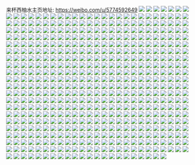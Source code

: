 来杯西柚水主页地址: https://weibo.com/u/5774592649 
![](https://wx4.sinaimg.cn/mw2000/006iNBl7gy1h9divbqq6hj31sc2dse0x.jpg) 
![](https://wx4.sinaimg.cn/mw2000/006iNBl7gy1h9csfn5kd1j316e1kjdzo.jpg) 
![](https://wx4.sinaimg.cn/mw2000/006iNBl7gy1h9csfvft9lj30wi1yc4ob.jpg) 
![](https://wx4.sinaimg.cn/mw2000/006iNBl7gy1h91hzebsz6j30wi1ycn3q.jpg) 
![](https://wx4.sinaimg.cn/mw2000/006iNBl7gy1h8vl8734nwj321m2uz4qq.jpg) 
![](https://wx4.sinaimg.cn/mw2000/006iNBl7gy1h8vl854l9rj32c0340hdv.jpg) 
![](https://wx4.sinaimg.cn/mw2000/006iNBl7gy1h8uitkh7xrj31rx2d8u0x.jpg) 
![](https://wx4.sinaimg.cn/mw2000/006iNBl7gy1h8uhk5mrwqj331i2a6x6p.jpg) 
![](https://wx4.sinaimg.cn/mw2000/006iNBl7gy1h8uhkoiyjaj30wi1yckbw.jpg) 
![](https://wx4.sinaimg.cn/mw2000/006iNBl7gy1h8s8g5z5l8j30wi1yckjl.jpg) 
![](https://wx4.sinaimg.cn/mw2000/006iNBl7ly1h8py3pbipnj30wi0oqgp8.jpg) 
![](https://wx4.sinaimg.cn/mw2000/006iNBl7ly1h8pk0pa4ynj30tu13uaki.jpg) 
![](https://wx4.sinaimg.cn/mw2000/006iNBl7ly1h8pjrwrv5hj30tu13u15e.jpg) 
![](https://wx4.sinaimg.cn/mw2000/006iNBl7ly1h8pjsnbytij30tu13u7cg.jpg) 
![](https://wx4.sinaimg.cn/mw2000/006iNBl7ly1h8pjvi4283j30tu13utgd.jpg) 
![](https://wx4.sinaimg.cn/mw2000/006iNBl7ly1h8lyfeuqc6j317q1mcaq4.jpg) 
![](https://wx4.sinaimg.cn/mw2000/006iNBl7ly1h8iwmezhwej31401hcdt3.jpg) 
![](https://wx4.sinaimg.cn/mw2000/006iNBl7ly1h8ih4udeoej31ma17oh7y.jpg) 
![](https://wx4.sinaimg.cn/mw2000/006iNBl7ly1h8ih5zg1xxj313u0tu12r.jpg) 
![](https://wx4.sinaimg.cn/mw2000/006iNBl7ly1h8fbb0s73dj31sc2dsnpe.jpg) 
![](https://wx4.sinaimg.cn/mw2000/006iNBl7ly1h8fbaxweuvj31qu2bs4qp.jpg) 
![](https://wx4.sinaimg.cn/mw2000/006iNBl7ly1h8fbaujz7hj31sc2dse81.jpg) 
![](https://wx4.sinaimg.cn/mw2000/006iNBl7ly1h8fbawg7slj31sc2ds4qp.jpg) 
![](https://wx4.sinaimg.cn/mw2000/006iNBl7ly1h8fbavl4tqj31sc2dsb29.jpg) 
![](https://wx4.sinaimg.cn/mw2000/006iNBl7ly1h8fbb3gzv1j33402c01ky.jpg) 
![](https://wx4.sinaimg.cn/mw2000/006iNBl7ly1h8e5ta3r10j32c02c0x6q.jpg) 
![](https://wx4.sinaimg.cn/mw2000/006iNBl7ly1h8e5t67z93j32c033zx6p.jpg) 
![](https://wx4.sinaimg.cn/mw2000/006iNBl7ly1h8e5sdyu9ej32c03404qs.jpg) 
![](https://wx4.sinaimg.cn/mw2000/006iNBl7ly1h8e5t0aiivj32c02c0u0y.jpg) 
![](https://wx4.sinaimg.cn/mw2000/006iNBl7ly1h8d6ua6w1rj30u01sx7fi.jpg) 
![](https://wx4.sinaimg.cn/mw2000/006iNBl7ly1h8bwgxsxo4j30wi1ycn4f.jpg) 
![](https://wx4.sinaimg.cn/mw2000/006iNBl7ly1h8bwihalotj30wi1ycqao.jpg) 
![](https://wx4.sinaimg.cn/mw2000/006iNBl7ly1h8ap42jj15j30wi1yc7pd.jpg) 
![](https://wx4.sinaimg.cn/mw2000/006iNBl7ly1h89cso5dtij31ng2791kx.jpg) 
![](https://wx4.sinaimg.cn/mw2000/006iNBl7ly1h89d33vujwj30ty13yqc4.jpg) 
![](https://wx4.sinaimg.cn/mw2000/006iNBl7ly1h89csph9m8j31sc2dsnpd.jpg) 
![](https://wx4.sinaimg.cn/mw2000/006iNBl7ly1h89ctsb6p2j32c0340kjl.jpg) 
![](https://wx4.sinaimg.cn/mw2000/006iNBl7ly1h89d11j4kqj30wi1ycn58.jpg) 
![](https://wx4.sinaimg.cn/mw2000/006iNBl7ly1h89csvlz4yj31yc0wihco.jpg) 
![](https://wx4.sinaimg.cn/mw2000/006iNBl7ly1h89cylw084j31yc0wi1kx.jpg) 
![](https://wx4.sinaimg.cn/mw2000/006iNBl7ly1h84qw0pd6zj30wi1ychdk.jpg) 
![](https://wx4.sinaimg.cn/mw2000/006iNBl7ly1h83s3t2ubuj32c0340u0y.jpg) 
![](https://wx4.sinaimg.cn/mw2000/006iNBl7ly1h83s3qtadrj32c0340b2a.jpg) 
![](https://wx4.sinaimg.cn/mw2000/006iNBl7ly1h83s3oum7tj31sc2dskg1.jpg) 
![](https://wx4.sinaimg.cn/mw2000/006iNBl7ly1h83s3tnb6cj30wi1yc4c2.jpg) 
![](https://wx4.sinaimg.cn/mw2000/006iNBl7ly1h82pkmswewj32c0340npd.jpg) 
![](https://wx4.sinaimg.cn/mw2000/006iNBl7ly1h82pknva3wj32c0340npd.jpg) 
![](https://wx4.sinaimg.cn/mw2000/006iNBl7ly1h82pklbatbj32c0340kjn.jpg) 
![](https://wx4.sinaimg.cn/mw2000/006iNBl7ly1h82pkqv81yj33402c0qv5.jpg) 
![](https://wx4.sinaimg.cn/mw2000/006iNBl7ly1h82pjlhuzfj32c0340hdv.jpg) 
![](https://wx4.sinaimg.cn/mw2000/006iNBl7ly1h82pk8sr5bj32c03401kz.jpg) 
![](https://wx4.sinaimg.cn/mw2000/006iNBl7ly1h82pka32kcj32c033z4qq.jpg) 
![](https://wx4.sinaimg.cn/mw2000/006iNBl7ly1h809er5bslj313u0tu10v.jpg) 
![](https://wx4.sinaimg.cn/mw2000/006iNBl7ly1h7xzgo0usij33402c07up.jpg) 
![](https://wx4.sinaimg.cn/mw2000/006iNBl7ly1h7wr2z021gj31sc2dsu0x.jpg) 
![](https://wx4.sinaimg.cn/mw2000/006iNBl7ly1h7wr2zx0y0j31tc2q7kjl.jpg) 
![](https://wx4.sinaimg.cn/mw2000/006iNBl7ly1h7wr2x1lfyj31ng279kjl.jpg) 
![](https://wx4.sinaimg.cn/mw2000/006iNBl7ly1h7wr2xtg9kj31sg2dskjl.jpg) 
![](https://wx4.sinaimg.cn/mw2000/006iNBl7ly1h7vmt01e4uj31r52c6b29.jpg) 
![](https://wx4.sinaimg.cn/mw2000/006iNBl7ly1h7uh9a7wfuj33402c0npf.jpg) 
![](https://wx4.sinaimg.cn/mw2000/006iNBl7ly1h7teo84bqmj30qu0j3whq.jpg) 
![](https://wx4.sinaimg.cn/mw2000/006iNBl7ly1h7pwp5kli3j313a1ex7n5.jpg) 
![](https://wx4.sinaimg.cn/mw2000/006iNBl7ly1h7pwp4p70qj31jw23g1kx.jpg) 
![](https://wx4.sinaimg.cn/mw2000/006iNBl7ly1h8ijsftwpmj31sc2ds4qp.jpg) 
![](https://wx4.sinaimg.cn/mw2000/006iNBl7ly1h7nnwwbywbj31kb233np1.jpg) 
![](https://wx4.sinaimg.cn/mw2000/006iNBl7ly1h7nnwx5wkrj31d31tf7kp.jpg) 
![](https://wx4.sinaimg.cn/mw2000/006iNBl7ly1h7nnwy63vcj31sc2ds7wh.jpg) 
![](https://wx4.sinaimg.cn/mw2000/006iNBl7ly1h7nnx4cqypj31sc2ds1ky.jpg) 
![](https://wx4.sinaimg.cn/mw2000/006iNBl7ly1h7nnwz801aj31sc2ds7wh.jpg) 
![](https://wx4.sinaimg.cn/mw2000/006iNBl7ly1h7nnx1q667j31sc2dsx6p.jpg) 
![](https://wx4.sinaimg.cn/mw2000/006iNBl7ly1h7n8k63p2rj30tu13unaa.jpg) 
![](https://wx4.sinaimg.cn/mw2000/006iNBl7ly1h7hrlocczej30s60l8q5h.jpg) 
![](https://wx4.sinaimg.cn/mw2000/006iNBl7ly1h7fbt019awj31re2c1e81.jpg) 
![](https://wx4.sinaimg.cn/mw2000/006iNBl7ly1h7fbt1xasxj31rh2d3b29.jpg) 
![](https://wx4.sinaimg.cn/mw2000/006iNBl7ly1h7fbt3fywxj31oe28v4qp.jpg) 
![](https://wx4.sinaimg.cn/mw2000/006iNBl7ly1h7fbt4vgesj31rn2ceb29.jpg) 
![](https://wx4.sinaimg.cn/mw2000/006iNBl7ly1h7braoesqpj30wi1ycqk0.jpg) 
![](https://wx4.sinaimg.cn/mw2000/006iNBl7ly1h761dx4yj2j31qk2dhhdt.jpg) 
![](https://wx4.sinaimg.cn/mw2000/006iNBl7ly1h761dujjsyj31sc2ds7wi.jpg) 
![](https://wx4.sinaimg.cn/mw2000/006iNBl7ly1h761dxte4hj315q1jajuq.jpg) 
![](https://wx4.sinaimg.cn/mw2000/006iNBl7ly1h761dyjhlxj33402c01kx.jpg) 
![](https://wx4.sinaimg.cn/mw2000/006iNBl7ly1h761dwcxu6j31671kegoj.jpg) 
![](https://wx4.sinaimg.cn/mw2000/006iNBl7ly1h71km8ejvsj31sc2ds7wi.jpg) 
![](https://wx4.sinaimg.cn/mw2000/006iNBl7ly1h71km0cwkaj31sc2dsb29.jpg) 
![](https://wx4.sinaimg.cn/mw2000/006iNBl7ly1h71km5528pj31sc2dsb2a.jpg) 
![](https://wx4.sinaimg.cn/mw2000/006iNBl7ly1h71klzhqw7j31sc2dsb29.jpg) 
![](https://wx4.sinaimg.cn/mw2000/006iNBl7ly1h6z37ndpvjj30wi1ycgzz.jpg) 
![](https://wx4.sinaimg.cn/mw2000/006iNBl7ly1h6y5b8b098j30wi0extay.jpg) 
![](https://wx4.sinaimg.cn/mw2000/006iNBl7ly1h6wycq8294j316o1kwh5w.jpg) 
![](https://wx4.sinaimg.cn/mw2000/006iNBl7ly1h6wy9mpjyaj30u0148qgf.jpg) 
![](https://wx4.sinaimg.cn/mw2000/006iNBl7ly1h6uog62qi0j32c033z7wk.jpg) 
![](https://wx4.sinaimg.cn/mw2000/006iNBl7ly1h6uogb9u0oj313u0tttk7.jpg) 
![](https://wx4.sinaimg.cn/mw2000/006iNBl7ly1h6r9crnaihj316o1kwt9x.jpg) 
![](https://wx4.sinaimg.cn/mw2000/006iNBl7ly1h6r9cs2w0qj315v1k2wq0.jpg) 
![](https://wx4.sinaimg.cn/mw2000/006iNBl7ly1h6r9cpnvftj316o1kwts5.jpg) 
![](https://wx4.sinaimg.cn/mw2000/006iNBl7ly1h6r9cqjuzpj316o1kw1az.jpg) 
![](https://wx4.sinaimg.cn/mw2000/006iNBl7ly1h6pqmgywzdj32c033zqv6.jpg) 
![](https://wx4.sinaimg.cn/mw2000/006iNBl7ly1h6pqmfo9bzj32c033zqv6.jpg) 
![](https://wx4.sinaimg.cn/mw2000/006iNBl7ly1h6p3ti9insj313u0ttmzk.jpg) 
![](https://wx4.sinaimg.cn/mw2000/006iNBl7ly1h6p3tngogjj313u0ttni5.jpg) 
![](https://wx4.sinaimg.cn/mw2000/006iNBl7ly1h6kb5c38efj31631k4au1.jpg) 
![](https://wx4.sinaimg.cn/mw2000/006iNBl7ly1h6kb5a6qkyj316e1klh3t.jpg) 
![](https://wx4.sinaimg.cn/mw2000/006iNBl7ly1h6kb59m6tdj316f1kdtse.jpg) 
![](https://wx4.sinaimg.cn/mw2000/006iNBl7ly1h6j33f2n7oj30wi1yc4g0.jpg) 
![](https://wx4.sinaimg.cn/mw2000/006iNBl7ly1h6b0cqe6r3j33402c04qr.jpg) 
![](https://wx4.sinaimg.cn/mw2000/006iNBl7ly1h6b0cnjxn6j33402c0npe.jpg) 
![](https://wx4.sinaimg.cn/mw2000/006iNBl7ly1h6b0cs5c9qj33402c0b2a.jpg) 
![](https://wx4.sinaimg.cn/mw2000/006iNBl7ly1h6b0ctw2pwj32c03401ky.jpg) 
![](https://wx4.sinaimg.cn/mw2000/006iNBl7ly1h67473316dj32c0340u0y.jpg) 
![](https://wx4.sinaimg.cn/mw2000/006iNBl7ly1h6323zn2qaj33402c0txx.jpg) 
![](https://wx4.sinaimg.cn/mw2000/006iNBl7ly1h6324mwj8hj33402c04qp.jpg) 
![](https://wx4.sinaimg.cn/mw2000/006iNBl7ly1h61xdepzyej32c03401kz.jpg) 
![](https://wx4.sinaimg.cn/mw2000/006iNBl7ly1h61xda27xuj31sc2dsnpd.jpg) 
![](https://wx4.sinaimg.cn/mw2000/006iNBl7ly1h61xddapptj32c02c0wlc.jpg) 
![](https://wx4.sinaimg.cn/mw2000/006iNBl7ly1h61xdj5vp6j32c02c018n.jpg) 
![](https://wx4.sinaimg.cn/mw2000/006iNBl7ly1h61xdnri3xj33402c014t.jpg) 
![](https://wx4.sinaimg.cn/mw2000/006iNBl7ly1h61xfn0ucpj32c0340x6q.jpg) 
![](https://wx4.sinaimg.cn/mw2000/006iNBl7ly1h8iv45rv4oj32c02c07wh.jpg) 
![](https://wx4.sinaimg.cn/mw2000/006iNBl7ly1h60r0okjplj31sc2dshdu.jpg) 
![](https://wx4.sinaimg.cn/mw2000/006iNBl7ly1h5x4zj2p4jj32c02c0u0x.jpg) 
![](https://wx4.sinaimg.cn/mw2000/006iNBl7ly1h5x4zo9fq3j31sd2dsh2x.jpg) 
![](https://wx4.sinaimg.cn/mw2000/006iNBl7ly1h5x4zjnr0jj32c02c01kx.jpg) 
![](https://wx4.sinaimg.cn/mw2000/006iNBl7ly1h5x4zta26wj31sc2ds4qs.jpg) 
![](https://wx4.sinaimg.cn/mw2000/006iNBl7ly1h5x4zljhmhj32c02c0npd.jpg) 
![](https://wx4.sinaimg.cn/mw2000/006iNBl7ly1h5x4zqdmjpj31sc2ds7de.jpg) 
![](https://wx4.sinaimg.cn/mw2000/006iNBl7ly1h5p7ql8sktj316o1jx1f1.jpg) 
![](https://wx4.sinaimg.cn/mw2000/006iNBl7gy1h5bb18svekj30wi1ycdqq.jpg) 
![](https://wx4.sinaimg.cn/mw2000/006iNBl7gy1h4ui6dl0aoj30wi0jl0ud.jpg) 
![](https://wx4.sinaimg.cn/mw2000/006iNBl7gy1h4sksh0rhyj31sc2dskjl.jpg) 
![](https://wx4.sinaimg.cn/mw2000/006iNBl7gy1h4sksfbiemj31sc2ds4qq.jpg) 
![](https://wx4.sinaimg.cn/mw2000/006iNBl7gy1h4h6za7ff4j31sc2dskjl.jpg) 
![](https://wx4.sinaimg.cn/mw2000/006iNBl7gy1h4h6ugzpc1j31sc2dsx6p.jpg) 
![](https://wx4.sinaimg.cn/mw2000/006iNBl7gy1h4gr1o1rn0j31yc0wiqv5.jpg) 
![](https://wx4.sinaimg.cn/mw2000/006iNBl7gy1h4dqzgpwycj31sc2dsx6p.jpg) 
![](https://wx4.sinaimg.cn/mw2000/006iNBl7gy1h4dqzbm1dlj31po2bje81.jpg) 
![](https://wx4.sinaimg.cn/mw2000/006iNBl7gy1h4dqzloo00j31sc2dskjl.jpg) 
![](https://wx4.sinaimg.cn/mw2000/006iNBl7gy1h4108dg6p7j30u00u0ajs.jpg) 
![](https://wx4.sinaimg.cn/mw2000/006iNBl7gy1h41088sumqj30u00u0qbn.jpg) 
![](https://wx4.sinaimg.cn/mw2000/006iNBl7gy1h410875vl0j30u00u012a.jpg) 
![](https://wx4.sinaimg.cn/mw2000/006iNBl7gy1h3yklamks0j31yc0wiwrs.jpg) 
![](https://wx4.sinaimg.cn/mw2000/006iNBl7gy1h3ykmy56m2j32c0340u0x.jpg) 
![](https://wx4.sinaimg.cn/mw2000/006iNBl7gy1h3yklbk8kyj31sc2dsnpd.jpg) 
![](https://wx4.sinaimg.cn/mw2000/006iNBl7gy1h3qlwmi42uj32c0340kjl.jpg) 
![](https://wx4.sinaimg.cn/mw2000/006iNBl7ly1h3pcxa4hdlj30u00u0wqo.jpg) 
![](https://wx4.sinaimg.cn/mw2000/006iNBl7ly1h3pcxau8tzj30u00u0tl7.jpg) 
![](https://wx4.sinaimg.cn/mw2000/006iNBl7ly1h3pcx8uqicj30u00u0tnb.jpg) 
![](https://wx4.sinaimg.cn/mw2000/006iNBl7gy1h3kkjp1l2wj30u00u0ajh.jpg) 
![](https://wx4.sinaimg.cn/mw2000/006iNBl7gy1h3kkldzbydj30tz0migv7.jpg) 
![](https://wx4.sinaimg.cn/mw2000/006iNBl7gy1h3kkl4ne75j33402c0npd.jpg) 
![](https://wx4.sinaimg.cn/mw2000/006iNBl7gy1h3kkkcg7jtj31wa2qrqv5.jpg) 
![](https://wx4.sinaimg.cn/mw2000/006iNBl7gy1h3bnuiv8h7j33402c0qv7.jpg) 
![](https://wx4.sinaimg.cn/mw2000/006iNBl7gy1h3bnx40e8cj33402c0npf.jpg) 
![](https://wx4.sinaimg.cn/mw2000/006iNBl7gy1h33jikq791j30u00u0tks.jpg) 
![](https://wx4.sinaimg.cn/mw2000/006iNBl7ly1h2spd9q3oyj32c02c04qp.jpg) 
![](https://wx4.sinaimg.cn/mw2000/006iNBl7ly1h2spdjipquj32c0340hdu.jpg) 
![](https://wx4.sinaimg.cn/mw2000/006iNBl7ly1h2spdela3zj32c033zkjm.jpg) 
![](https://wx4.sinaimg.cn/mw2000/006iNBl7ly1h2maozqk18j30wi1yc1f8.jpg) 
![](https://wx4.sinaimg.cn/mw2000/006iNBl7ly1h2l0oea92aj32bz32x7wh.jpg) 
![](https://wx4.sinaimg.cn/mw2000/006iNBl7ly1h2l0od5eepj32c033zhdu.jpg) 
![](https://wx4.sinaimg.cn/mw2000/006iNBl7ly1h2jw06uhhgj32472z74qq.jpg) 
![](https://wx4.sinaimg.cn/mw2000/006iNBl7ly1h2jw07rut3j32c034r4qp.jpg) 
![](https://wx4.sinaimg.cn/mw2000/006iNBl7ly1h2jw04wl97j32c033yqv6.jpg) 
![](https://wx4.sinaimg.cn/mw2000/006iNBl7ly1h2faoq8hxhj31sc2dskee.jpg) 
![](https://wx4.sinaimg.cn/mw2000/006iNBl7ly1h2d07bb11mj315x1k2neu.jpg) 
![](https://wx4.sinaimg.cn/mw2000/006iNBl7ly1h2d07njlp4j32c0340u0x.jpg) 
![](https://wx4.sinaimg.cn/mw2000/006iNBl7ly1h2ajst0j3hj32b2325qv5.jpg) 
![](https://wx4.sinaimg.cn/mw2000/006iNBl7ly1h2ajsun4p5j31w42itnpd.jpg) 
![](https://wx4.sinaimg.cn/mw2000/006iNBl7ly1h2ajt14lkij32c033z1kz.jpg) 
![](https://wx4.sinaimg.cn/mw2000/006iNBl7ly1h2ajtdboaoj32c033z4qq.jpg) 
![](https://wx4.sinaimg.cn/mw2000/006iNBl7ly1h2ajtb4c2uj31sc2dsnpd.jpg) 
![](https://wx4.sinaimg.cn/mw2000/006iNBl7ly1h2ajtc5mu6j32c033x1ky.jpg) 
![](https://wx4.sinaimg.cn/mw2000/006iNBl7ly1h2ajt2bv9yj31sc2dsqv5.jpg) 
![](https://wx4.sinaimg.cn/mw2000/006iNBl7ly1h2ajt8j73ij31sc2dse83.jpg) 
![](https://wx4.sinaimg.cn/mw2000/006iNBl7ly1h2ajt3dlxkj31ra2cgnpd.jpg) 
![](https://wx4.sinaimg.cn/mw2000/006iNBl7ly1h275ke4vpzj31sc2ds1ky.jpg) 
![](https://wx4.sinaimg.cn/mw2000/006iNBl7ly1h275kblrm9j31hs23nhdt.jpg) 
![](https://wx4.sinaimg.cn/mw2000/006iNBl7ly1h24wbfvtz1j31sc2ds4qq.jpg) 
![](https://wx4.sinaimg.cn/mw2000/006iNBl7ly1h24wbodcm1j30tz0midsi.jpg) 
![](https://wx4.sinaimg.cn/mw2000/006iNBl7ly1h24wbi6c4yj31sc2dskjl.jpg) 
![](https://wx4.sinaimg.cn/mw2000/006iNBl7ly1h1xvdzfo0nj31sc2dsb29.jpg) 
![](https://wx4.sinaimg.cn/mw2000/006iNBl7ly1h1xve0v3laj31sc2dsb2a.jpg) 
![](https://wx4.sinaimg.cn/mw2000/006iNBl7ly1h1xve269u4j31sc2dsb29.jpg) 
![](https://wx4.sinaimg.cn/mw2000/006iNBl7ly1h1uhvg8a15j31sc2dsb29.jpg) 
![](https://wx4.sinaimg.cn/mw2000/006iNBl7ly1h1uhtketu8j33402c0b2a.jpg) 
![](https://wx4.sinaimg.cn/mw2000/006iNBl7ly1h1l7b3tso1j30u00u0ag7.jpg) 
![](https://wx4.sinaimg.cn/mw2000/006iNBl7ly1h1l7b2vc95j30u00u0n1p.jpg) 
![](https://wx4.sinaimg.cn/mw2000/006iNBl7ly1h1l7b4fkfkj30u00u07ak.jpg) 
![](https://wx4.sinaimg.cn/mw2000/006iNBl7ly1h1l7deze8rj30u014012n.jpg) 
![](https://wx4.sinaimg.cn/mw2000/006iNBl7ly1h1jr0kwbmxj30u00u0jya.jpg) 
![](https://wx4.sinaimg.cn/mw2000/006iNBl7ly1h1jr0j11zvj30u01syal6.jpg) 
![](https://wx4.sinaimg.cn/mw2000/006iNBl7ly1h1jr0jp6bpj30u00u0tf2.jpg) 
![](https://wx4.sinaimg.cn/mw2000/006iNBl7ly1h1jr0kcz4ij30u014015p.jpg) 
![](https://wx4.sinaimg.cn/mw2000/006iNBl7ly1h1jr0lm270j30u014012p.jpg) 
![](https://wx4.sinaimg.cn/mw2000/006iNBl7ly1h1jr1p7xshj30u0140wn8.jpg) 
![](https://wx4.sinaimg.cn/mw2000/006iNBl7ly1h1fd24fyh6j33402c0hdt.jpg) 
![](https://wx4.sinaimg.cn/mw2000/006iNBl7ly1h1cyugpb48j32c02c0x6q.jpg) 
![](https://wx4.sinaimg.cn/mw2000/006iNBl7ly1h1cyuj2bzfj32c02c0u0x.jpg) 
![](https://wx4.sinaimg.cn/mw2000/006iNBl7ly1h1cyu568enj323k35snpe.jpg) 
![](https://wx4.sinaimg.cn/mw2000/006iNBl7ly1h1cyvg4lfpj32c02c0b2a.jpg) 
![](https://wx4.sinaimg.cn/mw2000/006iNBl7ly1h1cyvf3hcwj32c02c04qr.jpg) 
![](https://wx4.sinaimg.cn/mw2000/006iNBl7ly1h1cytzv9qyj323k35sx6q.jpg) 
![](https://wx4.sinaimg.cn/mw2000/006iNBl7ly1h1cyttk5cqj323k35snpe.jpg) 
![](https://wx4.sinaimg.cn/mw2000/006iNBl7ly1h1cyuk8hajj32c02c0x6p.jpg) 
![](https://wx4.sinaimg.cn/mw2000/006iNBl7ly1h1cyubq708j323k35shdu.jpg) 
![](https://wx4.sinaimg.cn/mw2000/006iNBl7ly1h19oqw2ap9j31400u0q87.jpg) 
![](https://wx4.sinaimg.cn/mw2000/006iNBl7ly1h13bwg6hquj30u0140485.jpg) 
![](https://wx4.sinaimg.cn/mw2000/006iNBl7ly1h13bwdvxx7j30u0140457.jpg) 
![](https://wx4.sinaimg.cn/mw2000/006iNBl7ly1h13bwhf6ofj30u0140doz.jpg) 
![](https://wx4.sinaimg.cn/mw2000/006iNBl7ly1h13bwgo4d6j30u014046y.jpg) 
![](https://wx4.sinaimg.cn/mw2000/006iNBl7ly1h13bwgynbsj30u0140n10.jpg) 
![](https://wx4.sinaimg.cn/mw2000/006iNBl7ly1h13bwesqavj30u013z467.jpg) 
![](https://wx4.sinaimg.cn/mw2000/006iNBl7ly1h13bwf5mg9j30u01407ee.jpg) 
![](https://wx4.sinaimg.cn/mw2000/006iNBl7ly1h13bweemhhj30u0140gvd.jpg) 
![](https://wx4.sinaimg.cn/mw2000/006iNBl7ly1h0z94lb9l1j30u00u0q94.jpg) 
![](https://wx4.sinaimg.cn/mw2000/006iNBl7ly1h0wzhki54uj30wi1ycqr8.jpg) 
![](https://wx4.sinaimg.cn/mw2000/006iNBl7ly1h0gmasmy1fj30u0191473.jpg) 
![](https://wx4.sinaimg.cn/mw2000/006iNBl7ly1h0gmat38xvj30u0140qaz.jpg) 
![](https://wx4.sinaimg.cn/mw2000/006iNBl7ly1h0gmau95jqj30u0191n69.jpg) 
![](https://wx4.sinaimg.cn/mw2000/006iNBl7ly1h0gmavjvu1j30u0191wpj.jpg) 
![](https://wx4.sinaimg.cn/mw2000/006iNBl7ly1h0gmawb2a7j30u0191drm.jpg) 
![](https://wx4.sinaimg.cn/mw2000/006iNBl7ly1h0gmawv8d7j30u0191wne.jpg) 
![](https://wx4.sinaimg.cn/mw2000/006iNBl7ly1h0gmas40hqj30u018ok21.jpg) 
![](https://wx4.sinaimg.cn/mw2000/006iNBl7ly1h0efgk43dcj33b4274e83.jpg) 
![](https://wx4.sinaimg.cn/mw2000/006iNBl7ly1h0efg2vemgj32743b47wj.jpg) 
![](https://wx4.sinaimg.cn/mw2000/006iNBl7ly1h0efg6vmmaj32743b47wj.jpg) 
![](https://wx4.sinaimg.cn/mw2000/006iNBl7ly1h0efgdxfydj323k35sx6r.jpg) 
![](https://wx4.sinaimg.cn/mw2000/006iNBl7ly1h0effvkffsj335s23k4qr.jpg) 
![](https://wx4.sinaimg.cn/mw2000/006iNBl7ly1h0efj5vxxxj33b4274npf.jpg) 
![](https://wx4.sinaimg.cn/mw2000/006iNBl7ly1h8iuspunuwj30tn13jwpf.jpg) 
![](https://wx4.sinaimg.cn/mw2000/006iNBl7ly1h04xt60a0fj30u01407bu.jpg) 
![](https://wx4.sinaimg.cn/mw2000/006iNBl7ly1h8iurwpc5wj31sc2ds7wi.jpg) 
![](https://wx4.sinaimg.cn/mw2000/006iNBl7gy1gzfr1lqy1gj30u01sy0vt.jpg) 
![](https://wx4.sinaimg.cn/mw2000/006iNBl7gy1gzfp7n5tedj30wi0i1wi6.jpg) 
![](https://wx4.sinaimg.cn/mw2000/006iNBl7gy1gzfp7ga2uvj30yi0u07gm.jpg) 
![](https://wx4.sinaimg.cn/mw2000/006iNBl7gy1gzdfunj3qvj31sy0u0792.jpg) 
![](https://wx4.sinaimg.cn/mw2000/006iNBl7gy1gyc53f31ydj32c0340u0x.jpg) 
![](https://wx4.sinaimg.cn/mw2000/006iNBl7gy1gyc51njsmmj33402c0hdt.jpg) 
![](https://wx4.sinaimg.cn/mw2000/006iNBl7gy1gyc5173ui4j30wi1ycb29.jpg) 
![](https://wx4.sinaimg.cn/mw2000/006iNBl7ly1gy211qd4qkj32c02c0x6p.jpg) 
![](https://wx4.sinaimg.cn/mw2000/006iNBl7ly1gy211xf1yyj32c02c04qr.jpg) 
![](https://wx4.sinaimg.cn/mw2000/006iNBl7ly1gy211nsn9hj33402c0x6p.jpg) 
![](https://wx4.sinaimg.cn/mw2000/006iNBl7ly1gy211jt480j30sg23uhdt.jpg) 
![](https://wx4.sinaimg.cn/mw2000/006iNBl7ly1gy211tf4ioj31sg1sgu0x.jpg) 
![](https://wx4.sinaimg.cn/mw2000/006iNBl7ly1gy211i882aj32dc35sqv7.jpg) 
![](https://wx4.sinaimg.cn/mw2000/006iNBl7ly1gy211d45aej32c02c04qr.jpg) 
![](https://wx4.sinaimg.cn/mw2000/006iNBl7ly1gxxhc5r5ywj30sg2rju0x.jpg) 
![](https://wx4.sinaimg.cn/mw2000/006iNBl7ly1gxxhc3tlx0j30sg40l7wi.jpg) 
![](https://wx4.sinaimg.cn/mw2000/006iNBl7ly1gxxhcvuzrbj30sg1obh9i.jpg) 
![](https://wx4.sinaimg.cn/mw2000/006iNBl7ly1gxom9olj53j30wi1yckjl.jpg) 
![](https://wx4.sinaimg.cn/mw2000/006iNBl7ly1gxom7e0412j30ku0kugoc.jpg) 
![](https://wx4.sinaimg.cn/mw2000/006iNBl7ly1gxo1ac3a5gj32c0340e83.jpg) 
![](https://wx4.sinaimg.cn/mw2000/006iNBl7ly1gx4b1w9k57j32c02c0e82.jpg) 
![](https://wx4.sinaimg.cn/mw2000/006iNBl7ly1gx4b1q62spj33402c04qs.jpg) 
![](https://wx4.sinaimg.cn/mw2000/006iNBl7ly1gx4b25pilmj32c02c0hdu.jpg) 
![](https://wx4.sinaimg.cn/mw2000/006iNBl7ly1gx4b1z700hj32c02c0qv6.jpg) 
![](https://wx4.sinaimg.cn/mw2000/006iNBl7ly1gx4b1tt6d6j32c03404qr.jpg) 
![](https://wx4.sinaimg.cn/mw2000/006iNBl7ly1gx4b22bbyej32c02c04qr.jpg) 
![](https://wx4.sinaimg.cn/mw2000/006iNBl7ly1gx4b2e1x7wj32c02c0e81.jpg) 
![](https://wx4.sinaimg.cn/mw2000/006iNBl7ly1gx4b3mycb1j33402c0kjl.jpg) 
![](https://wx4.sinaimg.cn/mw2000/006iNBl7ly1gx38z79suzj33402c0kjm.jpg) 
![](https://wx4.sinaimg.cn/mw2000/006iNBl7ly1gx38zc7tcmj32c02c07wi.jpg) 
![](https://wx4.sinaimg.cn/mw2000/006iNBl7ly1gx38z4peopj33402c0npe.jpg) 
![](https://wx4.sinaimg.cn/mw2000/006iNBl7ly1gx38ze866mj32c0340e82.jpg) 
![](https://wx4.sinaimg.cn/mw2000/006iNBl7ly1gx38zfy6wbj32c0340kjm.jpg) 
![](https://wx4.sinaimg.cn/mw2000/006iNBl7ly1gx38zahmp5j32c02c07wi.jpg) 
![](https://wx4.sinaimg.cn/mw2000/006iNBl7ly1gx392ibmzdj33402c0qv6.jpg) 
![](https://wx4.sinaimg.cn/mw2000/006iNBl7ly1gx38zhs2lyj33402c0b2a.jpg) 
![](https://wx4.sinaimg.cn/mw2000/006iNBl7ly1gx38z2llidj32c02c0x6p.jpg) 
![](https://wx4.sinaimg.cn/mw2000/006iNBl7ly1gwsgv7fjofj317r1mc4dp.jpg) 
![](https://wx4.sinaimg.cn/mw2000/006iNBl7ly1gw7yhe7kgzj30k017cwjx.jpg) 
![](https://wx4.sinaimg.cn/mw2000/006iNBl7ly1gw7yhdaxc4j32bc3347wh.jpg) 
![](https://wx4.sinaimg.cn/mw2000/006iNBl7ly1gw7yhipz6ij32bc334qv5.jpg) 
![](https://wx4.sinaimg.cn/mw2000/006iNBl7ly1gw7yh9atorj320n2ouqv5.jpg) 
![](https://wx4.sinaimg.cn/mw2000/006iNBl7ly1gw6tw2bnt8j32c02c0e82.jpg) 
![](https://wx4.sinaimg.cn/mw2000/006iNBl7ly1gw6tw7ur3ij32c02c0u0x.jpg) 
![](https://wx4.sinaimg.cn/mw2000/006iNBl7ly1gw6tvvvug8j32c02c04qr.jpg) 
![](https://wx4.sinaimg.cn/mw2000/006iNBl7ly1gw6tv20bfgj31sg1sgnpd.jpg) 
![](https://wx4.sinaimg.cn/mw2000/006iNBl7ly1gw6tv89qm7j31sg1sgb29.jpg) 
![](https://wx4.sinaimg.cn/mw2000/006iNBl7ly1gw6tvd2s72j31sg1sge81.jpg) 
![](https://wx4.sinaimg.cn/mw2000/006iNBl7ly1gw6twek238j32c02c0npe.jpg) 
![](https://wx4.sinaimg.cn/mw2000/006iNBl7ly1gw6tvis76xj32c02c0npd.jpg) 
![](https://wx4.sinaimg.cn/mw2000/006iNBl7ly1gw6twn5xcij32c02c0kjl.jpg) 
![](https://wx4.sinaimg.cn/mw2000/006iNBl7ly1gw5n537eynj32c02c01ky.jpg) 
![](https://wx4.sinaimg.cn/mw2000/006iNBl7ly1gw4c5fmx9oj30he0x1aev.jpg) 
![](https://wx4.sinaimg.cn/mw2000/006iNBl7ly1gw4c5lkpolj32c03401kz.jpg) 
![](https://wx4.sinaimg.cn/mw2000/006iNBl7ly1gvymzzjho0j30sg2mj4ms.jpg) 
![](https://wx4.sinaimg.cn/mw2000/006iNBl7ly1gvymzwv3khj30sg2dc1kx.jpg) 
![](https://wx4.sinaimg.cn/mw2000/006iNBl7ly1gvyn054ov3j30zk0zkqd3.jpg) 
![](https://wx4.sinaimg.cn/mw2000/006iNBl7ly1gvyn073o0zj31o01o07wh.jpg) 
![](https://wx4.sinaimg.cn/mw2000/006iNBl7ly1gvyn66x3w9j30zk0zkanv.jpg) 
![](https://wx4.sinaimg.cn/mw2000/006iNBl7ly1gvyn0489ehj32c02c0hdu.jpg) 
![](https://wx4.sinaimg.cn/mw2000/006iNBl7ly1gvyn08ai34j31be0ziwr8.jpg) 
![](https://wx4.sinaimg.cn/mw2000/006iNBl7ly1gvyn666woaj30sg3jye81.jpg) 
![](https://wx4.sinaimg.cn/mw2000/006iNBl7ly1gvyn61s2m1j32c02c0u0y.jpg) 
![](https://wx4.sinaimg.cn/mw2000/006iNBl7ly1gvyn62vav0j30sg1nb4jt.jpg) 
![](https://wx4.sinaimg.cn/mw2000/006iNBl7ly1gvw3diuufaj31sg2dsu0y.jpg) 
![](https://wx4.sinaimg.cn/mw2000/006iNBl7ly1gvw3ddg7llj30u014014g.jpg) 
![](https://wx4.sinaimg.cn/mw2000/006iNBl7ly1gvw3dsubguj31g01xchdt.jpg) 
![](https://wx4.sinaimg.cn/mw2000/006iNBl7ly1gvw3dc15hcj33402c07wj.jpg) 
![](https://wx4.sinaimg.cn/mw2000/006iNBl7ly1gvw3dwb7yqj32801o0kjl.jpg) 
![](https://wx4.sinaimg.cn/mw2000/006iNBl7ly1gvw3dmusulj32c02c0b2a.jpg) 
![](https://wx4.sinaimg.cn/mw2000/006iNBl7ly1gvw3dpynywj32ds1cakjl.jpg) 
![](https://wx4.sinaimg.cn/mw2000/006iNBl7ly1gvw3dzd8cyj31sg2dsu0y.jpg) 
![](https://wx4.sinaimg.cn/mw2000/006iNBl7ly1gvw3d6o38fj30rs3h0x6p.jpg) 
![](https://wx4.sinaimg.cn/mw2000/006iNBl7ly1gvjd4bggs9j61w02io4qp02.jpg) 
![](https://wx4.sinaimg.cn/mw2000/006iNBl7ly1gvbpkfr5fyj31hk0u044p.jpg) 
![](https://wx4.sinaimg.cn/mw2000/006iNBl7ly1gvbpkkknr5j60u01i3tfb02.jpg) 
![](https://wx4.sinaimg.cn/mw2000/006iNBl7ly1gvbpkl2zlnj60za0kp43202.jpg) 
![](https://wx4.sinaimg.cn/mw2000/006iNBl7ly1gvbpkmba7kj60u01hkdld02.jpg) 
![](https://wx4.sinaimg.cn/mw2000/006iNBl7ly1gvbpknsbnrj61hk0u0jxu02.jpg) 
![](https://wx4.sinaimg.cn/mw2000/006iNBl7ly1gvbpkp7bh6j61hk0u0qao02.jpg) 
![](https://wx4.sinaimg.cn/mw2000/006iNBl7ly1gv74j26rrlj31rq35sqv5.jpg) 
![](https://wx4.sinaimg.cn/mw2000/006iNBl7ly1gv74jcw6egj635s1rqqv502.jpg) 
![](https://wx4.sinaimg.cn/mw2000/006iNBl7ly1gv74j9j9uoj31rq35snpd.jpg) 
![](https://wx4.sinaimg.cn/mw2000/006iNBl7ly1gv74jb2yyjj61rq35skjl02.jpg) 
![](https://wx4.sinaimg.cn/mw2000/006iNBl7ly1gv74j4jn5vj61rq35su0x02.jpg) 
![](https://wx4.sinaimg.cn/mw2000/006iNBl7ly1gv74j81uzhj31rq35sqv5.jpg) 
![](https://wx4.sinaimg.cn/mw2000/006iNBl7ly1gv1gikaepkj60k007hgmi02.jpg) 
![](https://wx4.sinaimg.cn/mw2000/006iNBl7ly1guzvv1jv8rj61qc2b54qp02.jpg) 
![](https://wx4.sinaimg.cn/mw2000/006iNBl7ly1guzvvaqtqsj61rh2cnhdt02.jpg) 
![](https://wx4.sinaimg.cn/mw2000/006iNBl7ly1guzvve8rwzj61sb2drhdt02.jpg) 
![](https://wx4.sinaimg.cn/mw2000/006iNBl7ly1guzvv5zzrsj61rd2ch7wh02.jpg) 
![](https://wx4.sinaimg.cn/mw2000/006iNBl7ly1guxw4bqqfxj62tc2407wj02.jpg) 
![](https://wx4.sinaimg.cn/mw2000/006iNBl7ly1guxw4pj5tbj62tc240kjl02.jpg) 
![](https://wx4.sinaimg.cn/mw2000/006iNBl7ly1guxw42wxf8j62tc240hdw02.jpg) 
![](https://wx4.sinaimg.cn/mw2000/006iNBl7ly1guxw6vptg2j62tc240hdu02.jpg) 
![](https://wx4.sinaimg.cn/mw2000/006iNBl7ly1guxw3wrk6hj62tc2407wk02.jpg) 
![](https://wx4.sinaimg.cn/mw2000/006iNBl7ly1guxw472cnmj62io1wrb2a02.jpg) 
![](https://wx4.sinaimg.cn/mw2000/006iNBl7ly1guwr3jwxv6j60hs080js102.jpg) 
![](https://wx4.sinaimg.cn/mw2000/006iNBl7ly1gutakkgv2rj63342bc7wi02.jpg) 
![](https://wx4.sinaimg.cn/mw2000/006iNBl7ly1gutak2h644j62c0340u0z02.jpg) 
![](https://wx4.sinaimg.cn/mw2000/006iNBl7ly1gutajt37gij61sg2ds4qq02.jpg) 
![](https://wx4.sinaimg.cn/mw2000/006iNBl7ly1gutakw4ma2j63342bcnpe02.jpg) 
![](https://wx4.sinaimg.cn/mw2000/006iNBl7ly1gutal1126cj60u01uo7mo02.jpg) 
![](https://wx4.sinaimg.cn/mw2000/006iNBl7ly1gutakqq92sj60u0140gpe02.jpg) 
![](https://wx4.sinaimg.cn/mw2000/006iNBl7ly1gutajl4oe5j61sg2ds4qq02.jpg) 
![](https://wx4.sinaimg.cn/mw2000/006iNBl7ly1gutajvdthxj61o01o04qp02.jpg) 
![](https://wx4.sinaimg.cn/mw2000/006iNBl7ly1gutakgjfcbj62c0350qvb02.jpg) 
![](https://wx4.sinaimg.cn/mw2000/006iNBl7ly1gutajm4vy1j60ty13w78502.jpg) 
![](https://wx4.sinaimg.cn/mw2000/006iNBl7ly1gus2gmuutcj635s1s07wi02.jpg) 
![](https://wx4.sinaimg.cn/mw2000/006iNBl7ly1gus2i4umd6j62bc334b2a02.jpg) 
![](https://wx4.sinaimg.cn/mw2000/006iNBl7ly1gus2gx884xj335s1s01ky.jpg) 
![](https://wx4.sinaimg.cn/mw2000/006iNBl7ly1gus2hdwzzgj62bc334u0y02.jpg) 
![](https://wx4.sinaimg.cn/mw2000/006iNBl7ly1gus2pa2gqfj61ha0u0wm202.jpg) 
![](https://wx4.sinaimg.cn/mw2000/006iNBl7ly1gus2h4azopj60sg0sedkg02.jpg) 
![](https://wx4.sinaimg.cn/mw2000/006iNBl7ly1gus2hmik8uj63342bcu0y02.jpg) 
![](https://wx4.sinaimg.cn/mw2000/006iNBl7ly1gus2h3al0aj63342bckjm02.jpg) 
![](https://wx4.sinaimg.cn/mw2000/006iNBl7ly1gus2hye9q6j62bc334npd02.jpg) 
![](https://wx4.sinaimg.cn/mw2000/006iNBl7ly1gus2htpafrj63342bchdu02.jpg) 
![](https://wx4.sinaimg.cn/mw2000/006iNBl7ly1guoigguxg6j62bc3347wh02.jpg) 
![](https://wx4.sinaimg.cn/mw2000/006iNBl7ly1guoiekqs1fj616o1kwdu602.jpg) 
![](https://wx4.sinaimg.cn/mw2000/006iNBl7ly1guoieuab2nj62bc334b2902.jpg) 
![](https://wx4.sinaimg.cn/mw2000/006iNBl7ly1guoiexyxh9j62bc3344qq02.jpg) 
![](https://wx4.sinaimg.cn/mw2000/006iNBl7ly1guoigflza5j33342bcx6p.jpg) 
![](https://wx4.sinaimg.cn/mw2000/006iNBl7ly1guoiephx7hj62bc334qv502.jpg) 
![](https://wx4.sinaimg.cn/mw2000/006iNBl7ly1gum8yv9c2bj32bc334hdu.jpg) 
![](https://wx4.sinaimg.cn/mw2000/006iNBl7ly1gum8yz25w9j62bc334u0x02.jpg) 
![](https://wx4.sinaimg.cn/mw2000/006iNBl7ly1gum8yy1l5zj63342bcnpe02.jpg) 
![](https://wx4.sinaimg.cn/mw2000/006iNBl7ly1gum901cpvwj60k017cn0j02.jpg) 
![](https://wx4.sinaimg.cn/mw2000/006iNBl7ly1gum8zcu41xj62c03401kz02.jpg) 
![](https://wx4.sinaimg.cn/mw2000/006iNBl7ly1gum900ph0aj60k017cq5z02.jpg) 
![](https://wx4.sinaimg.cn/mw2000/006iNBl7ly1gum95jb7fej30u00u07a7.jpg) 
![](https://wx4.sinaimg.cn/mw2000/006iNBl7ly1gum8z2ju36j33342bcnpf.jpg) 
![](https://wx4.sinaimg.cn/mw2000/006iNBl7ly1gum95m7l97j62bc3341ky02.jpg) 
![](https://wx4.sinaimg.cn/mw2000/006iNBl7ly1gujvj8cxdxj62c03401kz02.jpg) 
![](https://wx4.sinaimg.cn/mw2000/006iNBl7ly1gugcw1137wj62bc3427wl02.jpg) 
![](https://wx4.sinaimg.cn/mw2000/006iNBl7ly1gugd132d77j63342bcu0z02.jpg) 
![](https://wx4.sinaimg.cn/mw2000/006iNBl7ly1gugcvssdfjj61w02ioe8102.jpg) 
![](https://wx4.sinaimg.cn/mw2000/006iNBl7gy1gzhu1v7x8jj30u0140wkm.jpg) 
![](https://wx4.sinaimg.cn/mw2000/006iNBl7ly1gubzh4hxhrj60ku0kugp202.jpg) 
![](https://wx4.sinaimg.cn/mw2000/006iNBl7ly1gubzh478kbj61yt1uwhdt02.jpg) 
![](https://wx4.sinaimg.cn/mw2000/006iNBl7gy1gu0ci5anwqj63342bc7wk02.jpg) 
![](https://wx4.sinaimg.cn/mw2000/006iNBl7gy1gu0ck3ts9xj63342bce8202.jpg) 
![](https://wx4.sinaimg.cn/mw2000/006iNBl7gy1gu0cixos0ej63342bcnpg02.jpg) 
![](https://wx4.sinaimg.cn/mw2000/006iNBl7gy1gu0cemaopyj62bc334kjl02.jpg) 
![](https://wx4.sinaimg.cn/mw2000/006iNBl7gy1gu0cjdy6h9j62tc240qv702.jpg) 
![](https://wx4.sinaimg.cn/mw2000/006iNBl7gy1gu0cgvqjj2j62bc2bahdt02.jpg) 
![](https://wx4.sinaimg.cn/mw2000/006iNBl7gy1gu0cx6e4tsj63342bcqv502.jpg) 
![](https://wx4.sinaimg.cn/mw2000/006iNBl7gy1gu0crpplogj62wy2wyu1402.jpg) 
![](https://wx4.sinaimg.cn/mw2000/006iNBl7gy1gu0csgsmaqj63342bcx6p02.jpg) 
![](https://wx4.sinaimg.cn/mw2000/006iNBl7gy1gtzabrlp0gj60k017ctd802.jpg) 
![](https://wx4.sinaimg.cn/mw2000/006iNBl7gy1gtn5fak8wtj62402tce8402.jpg) 
![](https://wx4.sinaimg.cn/mw2000/006iNBl7gy1gtn5hjdrh9j62tc2407wj02.jpg) 
![](https://wx4.sinaimg.cn/mw2000/006iNBl7gy1gtn5gf8fwlj62402tcnpf02.jpg) 
![](https://wx4.sinaimg.cn/mw2000/006iNBl7gy1gtn5j2wfbmj62io1wrb2a02.jpg) 
![](https://wx4.sinaimg.cn/mw2000/006iNBl7gy1gtn5cl8q21j62tc2407wk02.jpg) 
![](https://wx4.sinaimg.cn/mw2000/006iNBl7gy1gtn5jiinhjj62io1wrb2a02.jpg) 
![](https://wx4.sinaimg.cn/mw2000/006iNBl7gy1gtn57mbvwyj62tc240hdu02.jpg) 
![](https://wx4.sinaimg.cn/mw2000/006iNBl7gy1gtn5e2ccacj62tc240hdw02.jpg) 
![](https://wx4.sinaimg.cn/mw2000/006iNBl7gy1gtn578gcufj62tc240hdu02.jpg) 
![](https://wx4.sinaimg.cn/mw2000/006iNBl7gy1gtn5irux8xj62tc240kjn02.jpg) 
![](https://wx4.sinaimg.cn/mw2000/006iNBl7gy1gtn5i8lanzj62tc2407wj02.jpg) 
![](https://wx4.sinaimg.cn/mw2000/006iNBl7gy1gtn58wz27aj62tc2407wl02.jpg) 
![](https://wx4.sinaimg.cn/mw2000/006iNBl7gy1gtn5986vqxj62io1wr7wi02.jpg) 
![](https://wx4.sinaimg.cn/mw2000/006iNBl7gy1gtn5bcek37j62tc240npf02.jpg) 
![](https://wx4.sinaimg.cn/mw2000/006iNBl7gy1gtn5bno3zjj62tc240kjl02.jpg) 
![](https://wx4.sinaimg.cn/mw2000/006iNBl7gy1gtn58buv86j62tc2401l002.jpg) 
![](https://wx4.sinaimg.cn/mw2000/006iNBl7gy1gtn59wbk2gj62tc2404qr02.jpg) 
![](https://wx4.sinaimg.cn/mw2000/006iNBl7gy1gtn5d851nsj62tc240hdw02.jpg) 
![](https://wx4.sinaimg.cn/mw2000/006iNBl7gy1gtmi2kui3xj62tc240b2b02.jpg) 
![](https://wx4.sinaimg.cn/mw2000/006iNBl7gy1gtmi1nh46ij62tc240hdy02.jpg) 
![](https://wx4.sinaimg.cn/mw2000/006iNBl7gy1gtmi1cbpzfj62tc2404qt02.jpg) 
![](https://wx4.sinaimg.cn/mw2000/006iNBl7gy1gtmi26vi0mj62bc3347wi02.jpg) 
![](https://wx4.sinaimg.cn/mw2000/006iNBl7gy1gtmi0sowdkj62tc240b2d02.jpg) 
![](https://wx4.sinaimg.cn/mw2000/006iNBl7gy1gtmi2s6vkfj62tc240x6p02.jpg) 
![](https://wx4.sinaimg.cn/mw2000/006iNBl7gy1gt0hz642fxj31uo1uo4qp.jpg) 
![](https://wx4.sinaimg.cn/mw2000/006iNBl7gy1gt0hza6rhoj61uo1uo7wh02.jpg) 
![](https://wx4.sinaimg.cn/mw2000/006iNBl7gy1gt0hzwwfcdj31uo1uob29.jpg) 
![](https://wx4.sinaimg.cn/mw2000/006iNBl7gy1gt0i5g2v4ij31uo1uo4qp.jpg) 
![](https://wx4.sinaimg.cn/mw2000/006iNBl7gy1gt0hzdcr1rj31uo1uohb4.jpg) 
![](https://wx4.sinaimg.cn/mw2000/006iNBl7gy1gt0i718ht2j32402tc4qq.jpg) 
![](https://wx4.sinaimg.cn/mw2000/006iNBl7gy1gt0i6uisz8j32tc2404qq.jpg) 
![](https://wx4.sinaimg.cn/mw2000/006iNBl7gy1gt0i62higfj3334334e83.jpg) 
![](https://wx4.sinaimg.cn/mw2000/006iNBl7gy1gt0i6pwo97j3334334u0z.jpg) 
![](https://wx4.sinaimg.cn/mw2000/006iNBl7gy1gt0i6w1mtjj324a1l81b5.jpg) 
![](https://wx4.sinaimg.cn/mw2000/006iNBl7gy1gt0i7570zxj63342bc4qq02.jpg) 
![](https://wx4.sinaimg.cn/mw2000/006iNBl7gy1gt0i7qsogqj30qo0k0agh.jpg) 
![](https://wx4.sinaimg.cn/mw2000/006iNBl7gy1gt0i7edc0zj32bc334npd.jpg) 
![](https://wx4.sinaimg.cn/mw2000/006iNBl7gy1gt0i7hs48uj32bc334npd.jpg) 
![](https://wx4.sinaimg.cn/mw2000/006iNBl7gy1gsyw42xxs8j31w02io7wh.jpg) 
![](https://wx4.sinaimg.cn/mw2000/006iNBl7gy1gsusfl588uj317c0k07ap.jpg) 
![](https://wx4.sinaimg.cn/mw2000/006iNBl7gy1gsusflsphbj317c0k0q7v.jpg) 
![](https://wx4.sinaimg.cn/mw2000/006iNBl7gy1gstjz6mp39j31ty2fy4qp.jpg) 
![](https://wx4.sinaimg.cn/mw2000/006iNBl7gy1gstk3vpp3oj32io1w0b0e.jpg) 
![](https://wx4.sinaimg.cn/mw2000/006iNBl7gy1gstk15uqvdj31ap1qatt7.jpg) 
![](https://wx4.sinaimg.cn/mw2000/006iNBl7gy1gstk40s9mhj32io1w0hal.jpg) 
![](https://wx4.sinaimg.cn/mw2000/006iNBl7gy1gstjyvy9arj30r81hcqai.jpg) 
![](https://wx4.sinaimg.cn/mw2000/006iNBl7gy1gstk468c14j32io1w0qrc.jpg) 
![](https://wx4.sinaimg.cn/mw2000/006iNBl7gy1gslkbxjrojj30j606i3zq.jpg) 
![](https://wx4.sinaimg.cn/mw2000/006iNBl7gy1gskgfin2afj63342bchdu02.jpg) 
![](https://wx4.sinaimg.cn/mw2000/006iNBl7ly1gsk84zcjsmj33342bcx6p.jpg) 
![](https://wx4.sinaimg.cn/mw2000/006iNBl7ly1gsk8462nz9j32io1w07wh.jpg) 
![](https://wx4.sinaimg.cn/mw2000/006iNBl7ly1gsk84ilzeuj33342bce81.jpg) 
![](https://wx4.sinaimg.cn/mw2000/006iNBl7ly1gsk84kq0i9j63342bc4qp02.jpg) 
![](https://wx4.sinaimg.cn/mw2000/006iNBl7ly1gsk841k4zxj32io1w0b29.jpg) 
![](https://wx4.sinaimg.cn/mw2000/006iNBl7ly1gsk84msrk4j33342bce81.jpg) 
![](https://wx4.sinaimg.cn/mw2000/006iNBl7ly1gsk84oshfcj32tu24e7wh.jpg) 
![](https://wx4.sinaimg.cn/mw2000/006iNBl7ly1gsk84bp1m2j32io1w07wh.jpg) 
![](https://wx4.sinaimg.cn/mw2000/006iNBl7ly1gsk84tzugyj32w22607wh.jpg) 
![](https://wx4.sinaimg.cn/mw2000/006iNBl7ly1gsk84wbwvzj32wk26gb29.jpg) 
![](https://wx4.sinaimg.cn/mw2000/006iNBl7ly1gsk84g30hej33342bchdt.jpg) 
![](https://wx4.sinaimg.cn/mw2000/006iNBl7ly1gsjaa5ihz1j30k00qnwfb.jpg) 
![](https://wx4.sinaimg.cn/mw2000/006iNBl7ly1gsb5x5lfqyj32io1x87wj.jpg) 
![](https://wx4.sinaimg.cn/mw2000/006iNBl7ly1gsb5xhbdonj32bc334e83.jpg) 
![](https://wx4.sinaimg.cn/mw2000/006iNBl7ly1gsb5wzywt6j33402c07wl.jpg) 
![](https://wx4.sinaimg.cn/mw2000/006iNBl7ly1gsb5x2l065j32io1v51kz.jpg) 
![](https://wx4.sinaimg.cn/mw2000/006iNBl7ly1gsb5xcn9mej33342bckjn.jpg) 
![](https://wx4.sinaimg.cn/mw2000/006iNBl7ly1gsb5x96nzpj31v22huhdv.jpg) 
![](https://wx4.sinaimg.cn/mw2000/006iNBl7ly1gsb0tvytv1j33402c0npe.jpg) 
![](https://wx4.sinaimg.cn/mw2000/006iNBl7ly1gsb0tsrccej334022nu0x.jpg) 
![](https://wx4.sinaimg.cn/mw2000/006iNBl7ly1gsb0tz3oq2j32bc334b29.jpg) 
![](https://wx4.sinaimg.cn/mw2000/006iNBl7ly1gs9ragar61j315ob6x7wo.jpg) 
![](https://wx4.sinaimg.cn/mw2000/006iNBl7ly1gs9ra8eat6j315o3h0u0y.jpg) 
![](https://wx4.sinaimg.cn/mw2000/006iNBl7ly1gs9rexm514j315o50r1kx.jpg) 
![](https://wx4.sinaimg.cn/mw2000/006iNBl7ly1gs6d8c5qibj30u0140gqz.jpg) 
![](https://wx4.sinaimg.cn/mw2000/006iNBl7ly1gs6d8bdjzcj30u0140102.jpg) 
![](https://wx4.sinaimg.cn/mw2000/006iNBl7ly1gs6d8d2p0wj61400u0q9b02.jpg) 
![](https://wx4.sinaimg.cn/mw2000/006iNBl7ly1grp4jcjkf1j31400u0dke.jpg) 
![](https://wx4.sinaimg.cn/mw2000/006iNBl7ly1grp4kcvswnj31400u0jxd.jpg) 
![](https://wx4.sinaimg.cn/mw2000/006iNBl7ly1grp4kdy3grj61400u0wgb02.jpg) 
![](https://wx4.sinaimg.cn/mw2000/006iNBl7ly1grp4pm67bgj30u0140gtf.jpg) 
![](https://wx4.sinaimg.cn/mw2000/006iNBl7ly1gri3ac2cz7j30u00ulabv.jpg) 
![](https://wx4.sinaimg.cn/mw2000/006iNBl7ly1gri3afvpytj30u00u0n06.jpg) 
![](https://wx4.sinaimg.cn/mw2000/006iNBl7ly1gri3ae0csnj30u00ul775.jpg) 
![](https://wx4.sinaimg.cn/mw2000/006iNBl7ly1gri3hgemmhj31400u07al.jpg) 
![](https://wx4.sinaimg.cn/mw2000/006iNBl7ly1gri3oi6pdej30u013zwhg.jpg) 
![](https://wx4.sinaimg.cn/mw2000/006iNBl7ly1gri3fsixdcj31400u0q7c.jpg) 
![](https://wx4.sinaimg.cn/mw2000/006iNBl7ly1gumw8lm7p9j60u0140wii02.jpg) 
![](https://wx4.sinaimg.cn/mw2000/006iNBl7ly1gumw8m421zj60u0140wie02.jpg) 
![](https://wx4.sinaimg.cn/mw2000/006iNBl7ly1gumw4ix6j0j61400u0wik02.jpg) 
![](https://wx4.sinaimg.cn/mw2000/006iNBl7ly1gumw4jp3wej60u0140jwh02.jpg) 
![](https://wx4.sinaimg.cn/mw2000/006iNBl7ly1gumw4kmq18j61400u046u02.jpg) 
![](https://wx4.sinaimg.cn/mw2000/006iNBl7ly1grb0zpchvxj31400u00z7.jpg) 
![](https://wx4.sinaimg.cn/mw2000/006iNBl7ly1grb0zq220ij31400u043f.jpg) 
![](https://wx4.sinaimg.cn/mw2000/006iNBl7ly1grb0zqloddj31400u0wiq.jpg) 
![](https://wx4.sinaimg.cn/mw2000/006iNBl7ly1grb104ukruj30u01407bk.jpg) 
![](https://wx4.sinaimg.cn/mw2000/006iNBl7ly1grb12azg1uj31400u00w7.jpg) 
![](https://wx4.sinaimg.cn/mw2000/006iNBl7ly1grb12bulobj31400u0gqk.jpg) 
![](https://wx4.sinaimg.cn/mw2000/006iNBl7ly1gr9upydtpgj30u0140q45.jpg) 
![](https://wx4.sinaimg.cn/mw2000/006iNBl7ly1gr9upa5cq0j30u01403zt.jpg) 
![](https://wx4.sinaimg.cn/mw2000/006iNBl7ly1gr9upaf0puj30hs0np0td.jpg) 
![](https://wx4.sinaimg.cn/mw2000/006iNBl7ly1gr9up9u917j30hs0npdgc.jpg) 
![](https://wx4.sinaimg.cn/mw2000/006iNBl7ly1gr8vht1x1sj30u0140q5p.jpg) 
![](https://wx4.sinaimg.cn/mw2000/006iNBl7ly1gr8vhtib2fj30u0140ju2.jpg) 
![](https://wx4.sinaimg.cn/mw2000/006iNBl7ly1gr32uwke77j60nz16nadn02.jpg) 
![](https://wx4.sinaimg.cn/mw2000/006iNBl7ly1gr32ux2itoj30u0190wic.jpg) 
![](https://wx4.sinaimg.cn/mw2000/006iNBl7ly1gr32uxdl1xj30c80hlgmp.jpg) 
![](https://wx4.sinaimg.cn/mw2000/006iNBl7ly1gr32uxt2a0j30u010jdil.jpg) 
![](https://wx4.sinaimg.cn/mw2000/006iNBl7ly1gr20mmcdrnj30u05cj1h4.jpg) 
![](https://wx4.sinaimg.cn/mw2000/006iNBl7ly1gr20mfq5ijj30u01vi43j.jpg) 
![](https://wx4.sinaimg.cn/mw2000/006iNBl7ly1gq93hgx0o8j30u019046a.jpg) 
![](https://wx4.sinaimg.cn/mw2000/006iNBl7ly1gq93hi05jpj30n00n0wg2.jpg) 
![](https://wx4.sinaimg.cn/mw2000/006iNBl7ly1gq93hie2o1j30r60rmaci.jpg) 
![](https://wx4.sinaimg.cn/mw2000/006iNBl7ly1gq93hirx2dj30jg0jfta0.jpg) 
![](https://wx4.sinaimg.cn/mw2000/006iNBl7ly1gq93hjfzj0j30jg0jfmyj.jpg) 
![](https://wx4.sinaimg.cn/mw2000/006iNBl7ly1gq93hjsmfzj30dc0e7753.jpg) 
![](https://wx4.sinaimg.cn/mw2000/006iNBl7ly1gq6ucf1untj30u05hi1kx.jpg) 
![](https://wx4.sinaimg.cn/mw2000/006iNBl7ly1gq6uc3a21oj30u034iwsi.jpg) 
![](https://wx4.sinaimg.cn/mw2000/006iNBl7ly1gq6ucczyeaj30u04l2kdf.jpg) 
![](https://wx4.sinaimg.cn/mw2000/006iNBl7ly1gq6uc5c8hgj30u037o1dk.jpg) 
![](https://wx4.sinaimg.cn/mw2000/006iNBl7ly1gq6uc88t6lj30u047db29.jpg) 
![](https://wx4.sinaimg.cn/mw2000/006iNBl7ly1gq6ucb62dmj30u07327wh.jpg) 
![](https://wx4.sinaimg.cn/mw2000/006iNBl7ly1gq5dwbbdjsj31400u0jzr.jpg) 
![](https://wx4.sinaimg.cn/mw2000/006iNBl7ly1gq5dwf93dfj30u0140tds.jpg) 
![](https://wx4.sinaimg.cn/mw2000/006iNBl7ly1gq5dwhanhlj30u01407b6.jpg) 
![](https://wx4.sinaimg.cn/mw2000/006iNBl7ly1gq5dwlnas8j30u013z48o.jpg) 
![](https://wx4.sinaimg.cn/mw2000/006iNBl7ly1gq5dwo6x5pj313z0u0k57.jpg) 
![](https://wx4.sinaimg.cn/mw2000/006iNBl7ly1gq5dwp6kjyj313z0u00ze.jpg) 
![](https://wx4.sinaimg.cn/mw2000/006iNBl7ly1gq5dwpx7xzj30u0140wku.jpg) 
![](https://wx4.sinaimg.cn/mw2000/006iNBl7ly1gq5dwsu01qj31400u0wph.jpg) 
![](https://wx4.sinaimg.cn/mw2000/006iNBl7ly1gq5dwtpy3cj30u0140dlu.jpg) 
![](https://wx4.sinaimg.cn/mw2000/006iNBl7ly1gpjoh33s1nj30u0186gtc.jpg) 
![](https://wx4.sinaimg.cn/mw2000/006iNBl7ly1gpjoh8rqywj30u0140dlg.jpg) 
![](https://wx4.sinaimg.cn/mw2000/006iNBl7ly1gpjoh5uzdmj31400p6ahh.jpg) 
![](https://wx4.sinaimg.cn/mw2000/006iNBl7ly1gpjogvkfc4j30u03h1e1a.jpg) 
![](https://wx4.sinaimg.cn/mw2000/006iNBl7ly1gpjohaxmndj30k00l40t6.jpg) 
![](https://wx4.sinaimg.cn/mw2000/006iNBl7ly1gpjogt8yvcj30u02zik0k.jpg) 
![](https://wx4.sinaimg.cn/mw2000/006iNBl7ly1go1tnzohk8j30m80y8wg8.jpg) 
![](https://wx4.sinaimg.cn/mw2000/006iNBl7ly1gnp5x3y9jmj30j60v34hs.jpg) 
![](https://wx4.sinaimg.cn/mw2000/006iNBl7ly1glub4rv0zuj31w02iox6q.jpg) 
![](https://wx4.sinaimg.cn/mw2000/006iNBl7ly1gl3dpdxdqnj30hj0q4q42.jpg) 
![](https://wx4.sinaimg.cn/mw2000/006iNBl7ly1gl3dpeaf18j30u01hc43c.jpg) 
![](https://wx4.sinaimg.cn/mw2000/006iNBl7ly1gl3dpembo0j30pf0gvac4.jpg) 
![](https://wx4.sinaimg.cn/mw2000/006iNBl7ly1gl3dpexi33j30jy0j6781.jpg) 
![](https://wx4.sinaimg.cn/mw2000/006iNBl7ly1gl3dpf8lrpj30sx0spgoo.jpg) 
![](https://wx4.sinaimg.cn/mw2000/006iNBl7ly1gl3dpfsghpj30u00u0k4c.jpg) 
![](https://wx4.sinaimg.cn/mw2000/006iNBl7ly1gl3dpg6vqwj30go0goq3t.jpg) 
![](https://wx4.sinaimg.cn/mw2000/006iNBl7ly1gl3dpggyh3j30dw0dw76i.jpg) 
![](https://wx4.sinaimg.cn/mw2000/006iNBl7ly1gl3dpgprrqj30hs0hswfe.jpg) 
